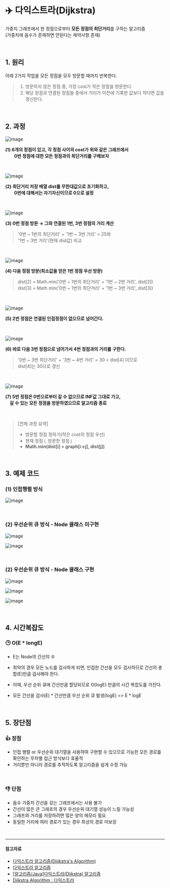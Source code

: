 # ✈️ 다익스트라(Dijkstra)

가중치 그래프에서 한 정점으로부터 **모든 정점의 최단거리**를 구하는 알고리즘  
(가중치에 음수가 존재하면 안된다는 제약사항 존재)

<br>

## 1. 원리

아래 2가지 작업을 모든 정점을 모두 방문할 때까지 반복한다.

> 1. 방문하지 않은 정점 중, 가장 cost가 작은 정점을 방문한다.  
> 2. 해당 정점과 연결된 정점들 중에서 거리가 이전에 기록한 값보다 작다면 값을 갱신한다.  

<br>


## 2. 과정


![image](https://github.com/SeoYeonBae/CS_study/assets/63834758/4d3e3236-099f-4213-88c1-a25fe5ca8ec3)

**(1) 6개의 정점이 있고, 각 정점 사이의 cost가 위와 같은 그래프에서  
　　0번 정점에 대한 모든 정점과의 최단거리를 구해보자**


<br>


![image](https://github.com/SeoYeonBae/CS_study/assets/63834758/448a7f99-20a2-40dc-b75e-8ef1796fb8e1)

**(2) 최단거리 저장 배열 dist를 무한대값으로 초기화하고,  
　　0번에 대해서는 자기자신이므로 0으로 설정**

<br>

![image](https://github.com/SeoYeonBae/CS_study/assets/63834758/2503be23-6d4d-4776-89d5-3be150735fe2)

**(3) 0번 정점 방문 → 그와 연결된 1번, 3번 정점의 거리 계산**  
> '0번 ~ 1번의 최단거리' + '1번 ~ 3번 거리' = 25와  
> '1번 ~ 3번 거리'(현재 dist값) 비교

<br>

![image](https://github.com/SeoYeonBae/CS_study/assets/63834758/5248c765-f726-4854-b523-152c88c5e5ee)

**(4) 다음 정점 방문(최소값을 얻은 1번 정점 우선 방문)**
> dist[2] = Math.min('0번 ~ 1번의 최단거리' + '1번 ~ 2번 거리', dist[2])  
> dist[3] = Math.min('0번 ~ 1번의 최단거리' + '1번 ~ 3번 거리', dist[3])


<br>

![image](https://github.com/SeoYeonBae/CS_study/assets/63834758/cd2b7ad8-3b3a-44e0-8f25-e9fbb2fdefda)

**(5) 2번 정점은 연결된 인접정점이 없으므로 넘어간다.**

<br>

![image](https://github.com/SeoYeonBae/CS_study/assets/63834758/454eab16-2854-4214-81ff-54ac3ac8fcc4)

**(6) 바로 다음 3번 정점으로 넘어가서 4번 정점과의 거리를 구한다.**  
> '0번 ~ 3번 최단거리' + '3번 ~ 4번 거리' = 30 <  dist[4] 이므로  
> dist[4]는 30으로 갱신


<br>

![image](https://github.com/SeoYeonBae/CS_study/assets/63834758/f5ab4ab2-83ff-4a60-840d-9fd7ee6cc5ff)

**(7) 5번 정점은 0번으로부터 갈 수 없으므로 INF값 그대로  가고,  
　갈 수 있는 모든 정점을 방문하였으므로 알고리즘 종료**

<br>

> [전체 과정 요약]
> - 방문할 정점 정하기(작은 cost의 정점 우선)
> - 현재 정점 i, 방문한 정점 j
> - **Math.min(dist[i] + graph[i->j], dist[j])**


<br>


## 3. 예제 코드

### (1) 인접행렬 방식

![image](https://github.com/SeoYeonBae/CS_study/assets/63834758/0c136c5c-f1ce-4dbc-b902-d36c2cfbb429)

<br>

### (2) 우선순위 큐 방식 - Node 클래스 미구현

![image](https://github.com/SeoYeonBae/CS_study/assets/63834758/860e55b0-fe53-48a4-b855-bdd67df4bbfd)

![image](https://github.com/SeoYeonBae/CS_study/assets/63834758/9aaea495-b7b5-409a-890f-fc378a89ea95)


<br>

### (2) 우선순위 큐 방식 - Node 클래스 구현

![image](https://github.com/SeoYeonBae/CS_study/assets/63834758/bfab0d05-52a8-4ced-8031-068ce008ec1f)

![image](https://github.com/SeoYeonBae/CS_study/assets/63834758/da883b4f-4a19-4007-be54-5931ebc6761a)

![image](https://github.com/SeoYeonBae/CS_study/assets/63834758/c6340f3c-025c-4a4c-95f4-addb6f9b7228)


<br>

## 4. 시간복잡도

### 🕒 O(E * longE)

- E는 Node의 간선의 수

- 최악의 경우 모든 노드를 검사하게 되면, 인접한 간선을 모두 검사하므로 간선의 총 합(E)만큼 검사해야 한다. 

- 이때, 우선 순위 큐에 간선만큼 할당되므로 O(logE) 만큼의 시간 복잡도를 가진다.

- 모든 간선을 검사(E) * 간선만큼 우선 순위 큐 발생(logE) => E * logE

 

<br>

## 5. 장단점

### 👍 장점
- 인접 행렬 or 우선순위 대기열을 사용하여 구현할 수 있으므로 가능한 모든 경로를 확인하는 무차별 접근 방식보다 효율적
- 거리뿐만 아니라 경로를 추적하도록 알고리즘을 쉽게 수정 가능

<br> 

### 👎 단점
- 음수 가중치 간선을 갖는 그래프에서는 사용 불가
- 간선이 많은 큰 그래프의 경우 우선순위 대기열 성능이 느릴 가능성
- 그래프와 거리를 저장하려면 많은 양의 메모리 필요
- 동일한 거리에 여러 경로가 있는 경우 최상의 경로 미보장


<br>



<hr>

#### 참고자료

- [다익스트라 알고리즘(Dijikstra's Algorithm)](https://currygamedev.tistory.com/18)
- [다익스트라 알고리즘](https://velog.io/@soulee__/%EC%95%8C%EA%B3%A0%EB%A6%AC%EC%A6%98-%EB%8B%A4%EC%9D%B5%EC%8A%A4%ED%8A%B8%EB%9D%BC-%EC%95%8C%EA%B3%A0%EB%A6%AC%EC%A6%98)
- [[알고리즘/Java]다익스트라(Dijkstra) 알고리즘](https://velog.io/@suk13574/%EC%95%8C%EA%B3%A0%EB%A6%AC%EC%A6%98Java%EB%8B%A4%EC%9D%B5%EC%8A%A4%ED%8A%B8%EB%9D%BCDijkstra-%EC%95%8C%EA%B3%A0%EB%A6%AC%EC%A6%98)
- [Dijkstra Algorithm : 다익스트라](https://olrlobt.tistory.com/42)
